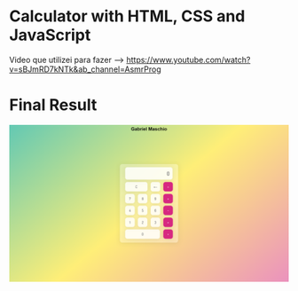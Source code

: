 # Calculator with HTML, CSS and JavaScript

Video que utilizei para fazer --> https://www.youtube.com/watch?v=sBJmRD7kNTk&ab_channel=AsmrProg

# Final Result
<img src="calculator.png">
